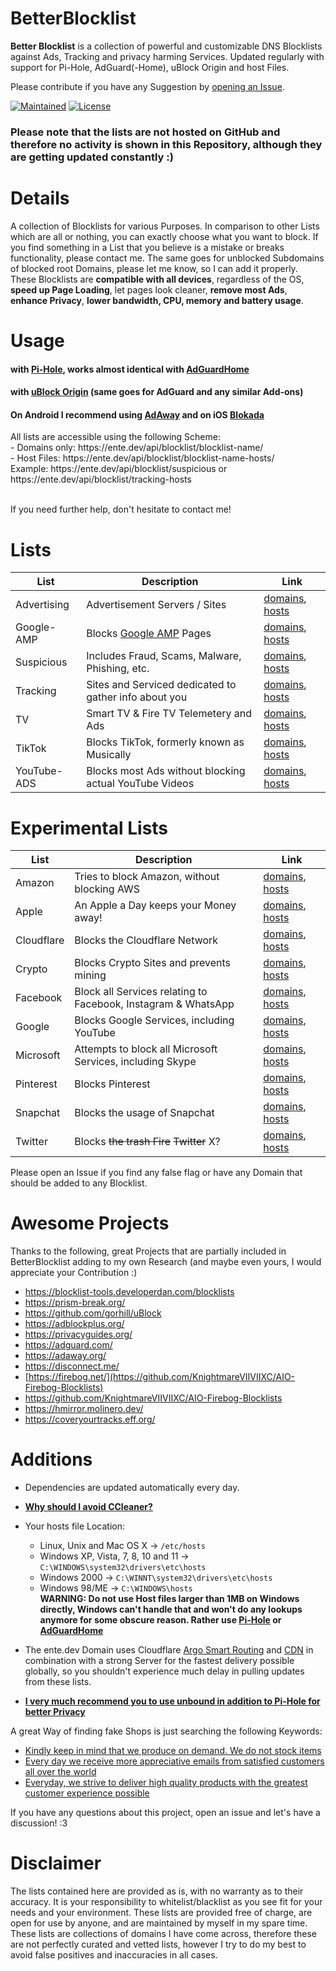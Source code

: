 # BetterBlocklist
<b>Better Blocklist</b> is a collection of powerful and customizable DNS Blocklists against Ads, Tracking and privacy harming Services. Updated regularly with support for Pi-Hole, AdGuard(-Home), uBlock Origin and host Files.

Please contribute if you have any Suggestion by <a href="https://github.com/WilliDieEnte/BetterBlocklist/issues">opening an Issue</a>. 

<a href="https://ente.dev/api/blocklist/"><img alt="Maintained" src="https://img.shields.io/badge/Maintained-yes-brightgreen?style=for-the-badge"></a>
<a href="https://willidieente.mit-license.org"><img alt="License" src="https://img.shields.io/badge/License-MIT-brightgreen?style=for-the-badge"></a>

### Please note that the lists are not hosted on GitHub and therefore no activity is shown in this Repository, although they are getting updated constantly :)

# Details
A collection of Blocklists for various Purposes. In comparison to other Lists which are all or nothing, you can exactly choose what you want to block.
If you find something in a List that you believe is a mistake or breaks functionality, please contact me. The same goes for unblocked Subdomains of blocked root Domains, please let me know, so I can add it properly.
<br>These Blocklists are <b>compatible with all devices</b>, regardless of the OS, <b>speed up Page Loading</b>, let pages look cleaner, <b>remove most Ads</b>, <b>enhance Privacy</b>, <b>lower bandwidth, CPU, memory and battery usage</b>.

# Usage
<h4>with <a href="https://discourse.pi-hole.net/t/how-do-i-add-additional-block-lists-to-pi-hole/259">Pi-Hole</a>, works almost identical with <a href="https://github.com/AdguardTeam/AdGuardHome">AdGuardHome</a></h4>
<h4>with <a href="https://github.com/gorhill/uBlock/wiki/Filter-lists-from-around-the-web">uBlock Origin</a> (same goes for AdGuard and any similar Add-ons)</h4>
<h4>On Android I recommend using <a href="https://f-droid.org/en/packages/org.adaway/">AdAway</a> and on iOS <a href="https://apps.apple.com/us/app/blokada/id1508341781">Blokada</a></h4>
All lists are accessible using the following Scheme: 
 <br>- Domains only: https://ente.dev/api/blocklist/blocklist-name/
 <br>- Host Files: https://ente.dev/api/blocklist/blocklist-name-hosts/
 <br>Example: https://ente.dev/api/blocklist/suspicious or https://ente.dev/api/blocklist/tracking-hosts

<br>If you need further help, don't hesitate to contact me!

# Lists
| List | Description | Link |
|--| -- |--|
| Advertising | Advertisement Servers / Sites | <a href="https://ente.dev/api/blocklist/advertising">domains</a>, <a href="https://ente.dev/api/blocklist/advertising-hosts">hosts</a> |
| Google-AMP | Blocks <a href="https://www.theregister.com/2017/05/19/open_source_insider_google_amp_bad_bad_bad/">Google AMP</a> Pages | <a href="https://ente.dev/api/blocklist/google-amp">domains</a>, <a href="https://ente.dev/api/blocklist/google-amp-hosts">hosts</a> |
| Suspicious | Includes Fraud, Scams, Malware, Phishing, etc. | <a href="https://ente.dev/api/blocklist/suspicious">domains</a>, <a href="https://ente.dev/api/blocklist/suspicious-hosts">hosts</a> |
| Tracking | Sites and Serviced dedicated to gather info about you | <a href="https://ente.dev/api/blocklist/tracking">domains</a>, <a href="https://ente.dev/api/blocklist/tracking-hosts">hosts</a> |
| TV | Smart TV & Fire TV Telemetery and Ads | <a href="https://ente.dev/api/blocklist/tv">domains</a>, <a href="https://ente.dev/api/blocklist/tv-hosts">hosts</a> |
| TikTok | Blocks TikTok, formerly known as Musically | <a href="https://ente.dev/api/blocklist/tiktok">domains</a>, <a href="https://ente.dev/api/blocklist/tiktok-hosts">hosts</a> |
| YouTube-ADS | Blocks most Ads without blocking actual YouTube Videos | <a href="https://ente.dev/api/blocklist/youtube-advertising">domains</a>, <a href="https://ente.dev/api/blocklist/youtube-advertising-hosts">hosts</a> |

# Experimental Lists
| List | Description | Link |
|--| -- |--|
| Amazon | Tries to block Amazon, without blocking AWS | <a href="https://ente.dev/api/blocklist/amazon">domains</a>, <a href="https://ente.dev/api/blocklist/amazon-hosts">hosts</a> |
| Apple | An Apple a Day keeps your Money away! | <a href="https://ente.dev/api/blocklist/apple">domains</a>, <a href="https://ente.dev/api/blocklist/apple-hosts">hosts</a> |
| Cloudflare | Blocks the Cloudflare Network | <a href="https://ente.dev/api/blocklist/cloudflare">domains</a>, <a href="https://ente.dev/api/blocklist/cloudflare-hosts">hosts</a> |
| Crypto | Blocks Crypto Sites and prevents mining | <a href="https://ente.dev/api/blocklist/crypto">domains</a>, <a href="https://ente.dev/api/blocklist/crypto-hosts">hosts</a> |
| Facebook | Block all Services relating to Facebook, Instagram & WhatsApp | <a href="https://ente.dev/api/blocklist/facebook">domains</a>, <a href="https://ente.dev/api/blocklist/facebook-hosts">hosts</a> |
| Google | Blocks Google Services, including YouTube | <a href="https://ente.dev/api/blocklist/google">domains</a>, <a href="https://ente.dev/api/blocklist/google-hosts">hosts</a> |
| Microsoft | Attempts to block all Microsoft Services, including Skype | <a href="https://ente.dev/api/blocklist/microsoft">domains</a>, <a href="https://ente.dev/api/blocklist/microsoft-hosts">hosts</a> |
| Pinterest | Blocks Pinterest | <a href="https://ente.dev/api/blocklist/pinterest">domains</a>, <a href="https://ente.dev/api/blocklist/pinterest">hosts</a> |
| Snapchat | Blocks the usage of Snapchat | <a href="https://ente.dev/api/blocklist/snapchat">domains</a>, <a href="https://ente.dev/api/blocklist/snapchat-hosts">hosts</a> |
| Twitter | Blocks <strike>the trash Fire</strike> <strike>Twitter</strike> X? | <a href="https://ente.dev/api/blocklist/twitter">domains</a>, <a href="https://ente.dev/api/blocklist/twitter-hosts">hosts</a> |

Please open an Issue if you find any false flag or have any Domain that should be added to any Blocklist.

# Awesome Projects
Thanks to the following, great Projects that are partially included in BetterBlocklist adding to my own Research (and maybe even yours, I would appreciate your Contribution :)
- https://blocklist-tools.developerdan.com/blocklists
- https://prism-break.org/
- https://github.com/gorhill/uBlock
- https://adblockplus.org/
- https://privacyguides.org/
- https://adguard.com/
- https://adaway.org/
- https://disconnect.me/
- [https://firebog.net/](https://github.com/KnightmareVIIVIIXC/AIO-Firebog-Blocklists)
- https://github.com/KnightmareVIIVIIXC/AIO-Firebog-Blocklists
- https://hmirror.molinero.dev/
- https://coveryourtracks.eff.org/

# Additions
- Dependencies are updated automatically every day.


- <a href="https://www.makeuseof.com/tag/stop-using-ccleaner-windows/"><b>Why should I avoid CCleaner?</b></a>

- Your hosts file Location:
   - Linux, Unix and Mac OS X -> ``/etc/hosts``
   - Windows XP, Vista, 7, 8, 10 and 11 -> ``C:\WINDOWS\system32\drivers\etc\hosts``
   - Windows 2000 -> ``C:\WINNT\system32\drivers\etc\hosts``
   - Windows 98/ME -> ``C:\WINDOWS\hosts``
<br><b>WARNING: Do not use Host files larger than 1MB on Windows directly, Windows can't handle that and won't do any lookups anymore for some obscure reason. Rather use <a href="https://pi-hole.net/">Pi-Hole</a> or <a href="https://github.com/AdguardTeam/AdGuardHome">AdGuardHome</a></b>

- The ente.dev Domain uses Cloudflare <a href="https://www.cloudflare.com/products/argo-smart-röouting/">Argo Smart Routing</a> and <a href="https://www.cloudflare.com/cdn/">CDN</a> in combination with a strong Server for the fastest delivery possible globally, so you shouldn't experience much delay in pulling updates from these lists.

- <a href="https://docs.pi-hole.net/guides/dns/unbound/#setting-up-pi-hole-as-a-recursive-dns-server-solution"><b>I very much recommend you to use unbound in addition to Pi-Hole for better Privacy</b></a>

A great Way of finding fake Shops is just searching the following Keywords:
 - <a href="https://duckduckgo.com/?q=Kindly+keep+in+mind+that+we+produce+on+demand.+We+do+not+stock+items">Kindly keep in mind that we produce on demand. We do not stock items</a>
 - <a href="https://duckduckgo.com/?q=Every+day+we+receive+more+appreciative+emails+from+satisfied+customers+all+over+the+world">Every day we receive more appreciative emails from satisfied customers all over the world</a>
 - <a href="https://duckduckgo.com/?q=Everyday%2C+we+strive+to+deliver+high+quality+products+with+the+greatest+customer+experience+possible">Everyday, we strive to deliver high quality products with the greatest customer experience possible</a>

If you have any questions about this project, open an issue and let's have a discussion! :3

# Disclaimer
The lists contained here are provided as is, with no warranty as to their accuracy. It is your responsibility to whitelist/blacklist as you see fit for your needs and your environment. These lists are provided free of charge, are open for use by anyone, and are maintained by myself in my spare time. These lists are collections of domains I have come across, therefore these are not perfectly curated and vetted lists, however I try to do my best to avoid false positives and inaccuracies in all cases.
